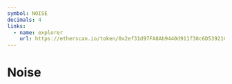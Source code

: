 ```yaml
---
symbol: NOISE
decimals: 4
links:
  - name: explorer
    url: https://etherscan.io/token/0x2ef31d97FA8Ab9440d911f38c6D53921C5a64257
---
```


# Noise
